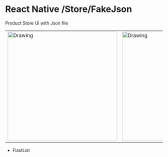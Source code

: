 # React Native /Store/FakeJson
 
 Product Store Uİ with Json file
 
  <table><tr>
<td> <img src="https://user-images.githubusercontent.com/81930281/158259380-6c1c515c-6de7-4f62-aca0-453d087bf364.jpeg" alt="Drawing" style="width: 350px;"/> </td>
<td> <img src="https://user-images.githubusercontent.com/81930281/158259382-59236243-9215-4fb1-8827-a53b3a1283ad.jpeg" alt="Drawing" style="width: 350px;"/> </td>
<td> <img src="https://user-images.githubusercontent.com/81930281/158259385-f1f69e7d-3a12-4a73-a40c-93f8d40d18ca.jpeg" alt="Drawing" style="width: 350px;"/> </td>
</tr></table>
<ul>
 <li><p>FlastList</p></li>
 </ul>
 
